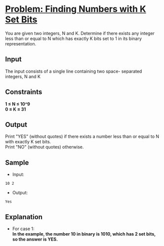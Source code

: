 # [Problem: Finding Numbers with K Set Bits](https://my.newtonschool.co/playground/code/cmj0s5kmvh3i)

You are given two integers, N and K. Determine if there exists any integer less than or equal to N which has exactly K bits set to 1 in its binary representation.

## Input

The input consists of a single line containing two space- separated integers, N and K

## Constraints

**1 ≤ N ≤ 10^9 <br>
0 ≤ K ≤ 31**

## Output

Print "YES" (without quotes) if there exists a number less than or equal to N with exactly K set bits. <br>
Print "NO" (without quotes) otherwise.

## Sample

- Input:
```
10 2
```

- Output:
```
Yes
```

## Explanation

- For case 1: <br> **In the example, the number 10 in binary is 1010, which has 2 set bits, so the answer is YES.**
